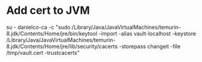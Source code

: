 # Add cert to JVM
su - danielco-ca -c "sudo /Library/Java/JavaVirtualMachines/temurin-8.jdk/Contents/Home/jre/bin/keytool -import -alias vault-localhost -keystore /Library/Java/JavaVirtualMachines/temurin-8.jdk/Contents/Home/jre/lib/security/cacerts -storepass changeit -file /tmp/vault.cert -trustcacerts"

